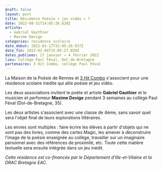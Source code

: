 ```yaml
---
draft: false
layout: post
title: Résidence Poésie + jeu vidéo = ?
date: 2022-08-31T14:05:26.828Z
artiste:
  - Gabriel Gauthier
  - Maxime Devige
categories: residence_scolaire
date_debut: 2022-01-17T15:05:26.937Z
date_fin: 2022-02-04T15:05:27.020Z
dates_publiees: 17 janvier → 4 février 2022
lieu: Collège Paul Féval, Dol-de-Bretagne
partenaires: 3 Hit Combo, collège Paul Féval
---
```

La Maison de la Poésie de Rennes et [3 Hit Combo](http://www.3hitcombo.fr/) s'associent pour une résidence scolaire inédite qui allie poésie et jeu vidéo. 

Les deux associations invitent le poète et artiste **Gabriel Gauthier** et le musicien et perfomeur **Maxime Devige** pendant 3 semaines au collège Paul Féval (Dol-de-Bretagne, 35). 

Les deux artistes s'associent avec une classe de 4ème, sans savoir quel sera l'objet final de leurs explorations littéraires.

Les envies sont multiples : faire écrire les élèves à partir d'objets qui ne sont pas des livres, comme des cartes Magic, les amener à déconstruire l'image de la poésie enseignée au collège, travailler sur un imaginaire personnel avec des références de proximité, etc. Toute cette matière textuelle sera ensuite intégrée dans un jeu inédit.

*Cette résidence est co-financée par le Département d'Ille-et-Vilaine et la DRAC Bretagne EAC.*